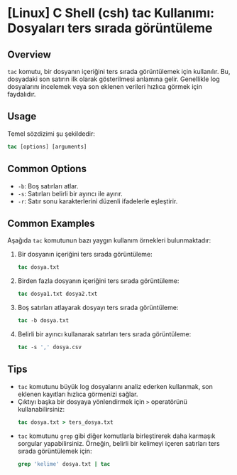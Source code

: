 # [Linux] C Shell (csh) tac Kullanımı: Dosyaları ters sırada görüntüleme

## Overview
`tac` komutu, bir dosyanın içeriğini ters sırada görüntülemek için kullanılır. Bu, dosyadaki son satırın ilk olarak gösterilmesi anlamına gelir. Genellikle log dosyalarını incelemek veya son eklenen verileri hızlıca görmek için faydalıdır.

## Usage
Temel sözdizimi şu şekildedir:
```csh
tac [options] [arguments]
```

## Common Options
- `-b`: Boş satırları atlar.
- `-s`: Satırları belirli bir ayırıcı ile ayırır.
- `-r`: Satır sonu karakterlerini düzenli ifadelerle eşleştirir.

## Common Examples
Aşağıda `tac` komutunun bazı yaygın kullanım örnekleri bulunmaktadır:

1. Bir dosyanın içeriğini ters sırada görüntüleme:
   ```csh
   tac dosya.txt
   ```

2. Birden fazla dosyanın içeriğini ters sırada görüntüleme:
   ```csh
   tac dosya1.txt dosya2.txt
   ```

3. Boş satırları atlayarak dosyayı ters sırada görüntüleme:
   ```csh
   tac -b dosya.txt
   ```

4. Belirli bir ayırıcı kullanarak satırları ters sırada görüntüleme:
   ```csh
   tac -s ',' dosya.csv
   ```

## Tips
- `tac` komutunu büyük log dosyalarını analiz ederken kullanmak, son eklenen kayıtları hızlıca görmenizi sağlar.
- Çıktıyı başka bir dosyaya yönlendirmek için `>` operatörünü kullanabilirsiniz:
  ```csh
  tac dosya.txt > ters_dosya.txt
  ```
- `tac` komutunu `grep` gibi diğer komutlarla birleştirerek daha karmaşık sorgular yapabilirsiniz. Örneğin, belirli bir kelimeyi içeren satırları ters sırada görüntülemek için:
  ```csh
  grep 'kelime' dosya.txt | tac
  ```